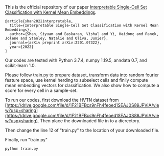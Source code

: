This is the official repository of our paper [Interpretable Single-Cell Set Classification with Kernel Mean Embeddings](https://arxiv.org/pdf/2201.07322.pdf).

```
@article{shan2022interpretable,
  title={Interpretable Single-Cell Set Classification with Kernel Mean Embeddings},
  author={Shan, Siyuan and Baskaran, Vishal and Yi, Haidong and Ranek, Jolene and Stanley, Natalie and Oliva, Junier},
  journal={arXiv preprint arXiv:2201.07322},
  year={2022}
}
```

Our codes are tested with Python 3.7.4, numpy 1.19.5, anndata 0.7, and scikit-learn 1.0.

Please follow train.py to prepare dataset, transform data into random fourier feature space, use kernel herding to subselect cells and finlly compute mean embedding vectors for classification. We also show how to compute a score for every cell in a sample-set.

To run our codes, first download the HVTN dataset from [https://drive.google.com/file/d/1F21BFBcs9nFh4feoed1SEAJ0S89JPViA/view?usp=sharing](https://drive.google.com/file/d/1F21BFBcs9nFh4feoed1SEAJ0S89JPViA/view?usp=sharing). Then place the downloaded file in to a dicrectory.

Then change the line 12 of "train.py" to the location of your downloaded file.

Finally, run "train.py"

```
python train.py
```

